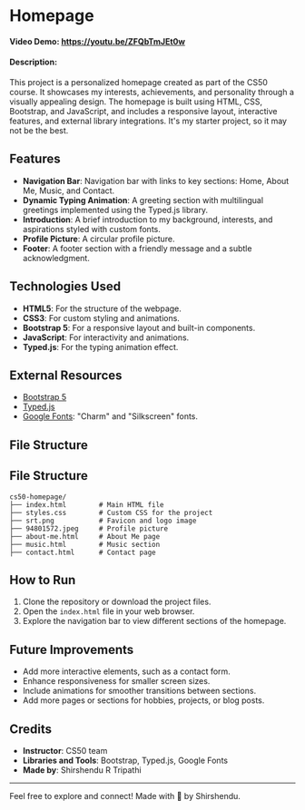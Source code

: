 # Homepage
#### Video Demo:  <https://youtu.be/ZFQbTmJEt0w>

#### Description:
This project is a personalized homepage created as part of the CS50 course. It showcases my interests, achievements, and personality through a visually appealing design. The homepage is built using HTML, CSS, Bootstrap, and JavaScript, and includes a responsive layout, interactive features, and external library integrations. It's my starter project, so it may not be the best.

## Features
- **Navigation Bar**: Navigation bar with links to key sections: Home, About Me, Music, and Contact.
- **Dynamic Typing Animation**: A greeting section with multilingual greetings implemented using the Typed.js library.
- **Introduction**: A brief introduction to my background, interests, and aspirations styled with custom fonts.
- **Profile Picture**: A circular profile picture.
- **Footer**: A footer section with a friendly message and a subtle acknowledgment.

## Technologies Used
- **HTML5**: For the structure of the webpage.
- **CSS3**: For custom styling and animations.
- **Bootstrap 5**: For a responsive layout and built-in components.
- **JavaScript**: For interactivity and animations.
- **Typed.js**: For the typing animation effect.

## External Resources
- [Bootstrap 5](https://getbootstrap.com/)
- [Typed.js](https://github.com/mattboldt/typed.js/)
- [Google Fonts](https://fonts.google.com/): "Charm" and "Silkscreen" fonts.

## File Structure


## File Structure
```
cs50-homepage/
├── index.html        # Main HTML file
├── styles.css        # Custom CSS for the project
├── srt.png           # Favicon and logo image
├── 94801572.jpeg     # Profile picture
├── about-me.html     # About Me page
├── music.html        # Music section
├── contact.html      # Contact page
```

## How to Run
1. Clone the repository or download the project files.
2. Open the `index.html` file in your web browser.
3. Explore the navigation bar to view different sections of the homepage.

## Future Improvements
- Add more interactive elements, such as a contact form.
- Enhance responsiveness for smaller screen sizes.
- Include animations for smoother transitions between sections.
- Add more pages or sections for hobbies, projects, or blog posts.

## Credits
- **Instructor**: CS50 team
- **Libraries and Tools**: Bootstrap, Typed.js, Google Fonts
- **Made by**: Shirshendu R Tripathi

---
Feel free to explore and connect! Made with 💙 by Shirshendu.

